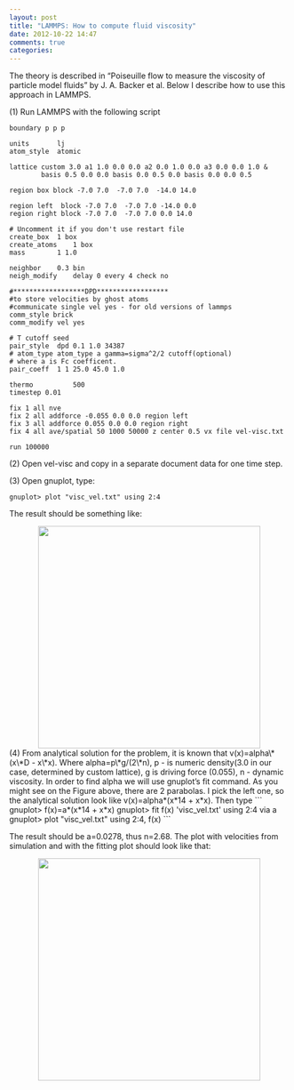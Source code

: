```yaml
---
layout: post
title: "LAMMPS: How to compute fluid viscosity"
date: 2012-10-22 14:47
comments: true
categories: 
---
```


The theory is described in “Poiseuille flow to measure the viscosity of particle model fluids” by J. A. Backer et al. Below
I describe how to use this approach in LAMMPS.
<!--more-->
(1) Run LAMMPS with the following script
```
boundary p p p

units		lj
atom_style	atomic

lattice custom 3.0 a1 1.0 0.0 0.0 a2 0.0 1.0 0.0 a3 0.0 0.0 1.0 &
	    basis 0.5 0.0 0.0 basis 0.0 0.5 0.0 basis 0.0 0.0 0.5

region box block -7.0 7.0  -7.0 7.0  -14.0 14.0

region left  block -7.0 7.0  -7.0 7.0 -14.0 0.0
region right block -7.0 7.0  -7.0 7.0 0.0 14.0

# Uncomment it if you don't use restart file
create_box  1 box
create_atoms    1 box
mass        1 1.0

neighbor    0.3 bin
neigh_modify    delay 0 every 4 check no

#******************DPD******************
#to store velocities by ghost atoms
#communicate single vel yes - for old versions of lammps
comm_style brick
comm_modify vel yes

# T cutoff seed
pair_style  dpd 0.1 1.0 34387
# atom_type atom_type a gamma=sigma^2/2 cutoff(optional)
# where a is Fc coefficent.
pair_coeff  1 1 25.0 45.0 1.0

thermo          500
timestep 0.01

fix 1 all nve
fix 2 all addforce -0.055 0.0 0.0 region left
fix 3 all addforce 0.055 0.0 0.0 region right
fix 4 all ave/spatial 50 1000 50000 z center 0.5 vx file vel-visc.txt

run 100000
```
(2) Open vel-visc and copy in a separate document data for one time step.


(3) Open gnuplot, type:
```
gnuplot> plot "visc_vel.txt" using 2:4
```
The result should be something like:
<center>
<img src="../../../../../images/velprofile1.png" width="400">
</center>
(4) From analytical solution for the problem, it is known that v(x)=alpha\*(x\*D - x\*x). Where alpha=p\*g/(2\*n), p - is numeric density(3.0 in our case,
determined by custom lattice), g is driving force (0.055), n - dynamic viscosity.
In order to find alpha we will use gnuplot’s fit command. As you might  see on the Figure above, there are 2 parabolas. I pick the left one, so the analytical solution look like v(x)=alpha*(x*14 + x*x). Then type
```
gnuplot> f(x)=a*(x*14 + x*x)
gnuplot> fit f(x) 'visc_vel.txt' using 2:4 via a
gnuplot> plot "visc_vel.txt" using 2:4, f(x)
```

The result should be a=0.0278, thus n=2.68. The plot with velocities from simulation and  with the fitting plot should look like that:
<center>
<img src="../../../../../images/velprofile2.png" width="400">
</center>
